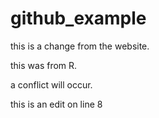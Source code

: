 # github_example
this is a change from the website.

this was from R.

a conflict will occur.

this is an edit on line 8
